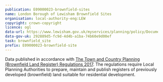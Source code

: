 ```yaml
---
publication: E09000023-brownfield-sites
name: London Borough of Lewisham Brownfield Sites
organisation: local-authority-eng:LEW
copyright: crown-copyright
licence: ogl
data-url: https://www.lewisham.gov.uk/myservices/planning/policy/Documents/BrownfieldLandRegister.csv
data-gov-uk: 292889d5-fc9d-4d4b-a1ba-74b60e9d00ef
task: brownfield_site
prefix: E09000023-brownfield-site
---
```


Data published in accordance with [The Town and Country Planning (Brownfield Land Register) Regulations 2017](http://www.legislation.gov.uk/uksi/2017/403/contents/made).
The regulations require Local Planning Authorities to prepare, maintain and publish registers of previously developed (brownfield) land suitable for residential development.

